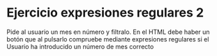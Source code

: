 # Ejercicio expresiones regulares 2

Pide al usuario un mes en número y filtralo.
En el HTML debe haber un botón que al pulsarlo compruebe mediante expresiones regulares si el Usuario ha introducido un número de mes correcto